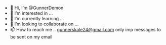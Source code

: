 - 👋 Hi, I’m @GunnerDemon
- 👀 I’m interested in ...
- 🌱 I’m currently learning ...
- 💞️ I’m looking to collaborate on ...
- 📫 How to reach me .. gunnerskale24@gmail.com
only imp messages to be sent on my email

<!---
GunnerDemon/GunnerDemon is a ✨ special ✨ repository because its `README.md` (this file) appears on your GitHub profile.
You can click the Preview link to take a look at your changes.
--->

